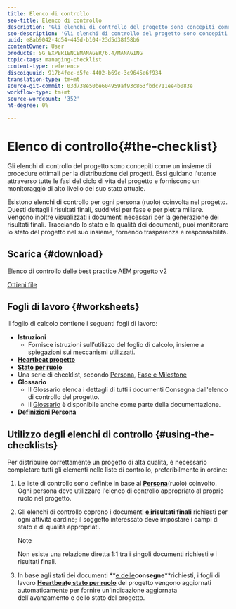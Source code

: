 ```yaml
---
title: Elenco di controllo
seo-title: Elenco di controllo
description: 'Gli elenchi di controllo del progetto sono concepiti come un insieme di procedure ottimali per la distribuzione dei progetti. Essi guidano l''utente attraverso tutte le fasi del ciclo di vita del progetto e forniscono un monitoraggio di alto livello del suo stato attuale. '
seo-description: 'Gli elenchi di controllo del progetto sono concepiti come un insieme di procedure ottimali per la distribuzione dei progetti. Essi guidano l''utente attraverso tutte le fasi del ciclo di vita del progetto e forniscono un monitoraggio di alto livello del suo stato attuale. '
uuid: e8ab9042-4d54-445d-b104-23d5d38f58b6
contentOwner: User
products: SG_EXPERIENCEMANAGER/6.4/MANAGING
topic-tags: managing-checklist
content-type: reference
discoiquuid: 917b4fec-d5fe-4402-b69c-3c9645e6f934
translation-type: tm+mt
source-git-commit: 03d738e50be604959af93c863fbdc711ee4b083e
workflow-type: tm+mt
source-wordcount: '352'
ht-degree: 0%

---
```



# Elenco di controllo{#the-checklist}

Gli elenchi di controllo del progetto sono concepiti come un insieme di procedure ottimali per la distribuzione dei progetti. Essi guidano l&#39;utente attraverso tutte le fasi del ciclo di vita del progetto e forniscono un monitoraggio di alto livello del suo stato attuale.

Esistono elenchi di controllo per ogni persona (ruolo) coinvolta nel progetto. Questi dettagli i risultati finali, suddivisi per fase e per pietra miliare. Vengono inoltre visualizzati i documenti necessari per la generazione dei risultati finali. Tracciando lo stato e la qualità dei documenti, puoi monitorare lo stato del progetto nel suo insieme, fornendo trasparenza e responsabilità.

## Scarica {#download}

Elenco di controllo delle best practice AEM progetto v2

[Ottieni file](assets/aem_project_bp_checklistv2.xlsx)

## Fogli di lavoro {#worksheets}

Il foglio di calcolo contiene i seguenti fogli di lavoro:

* **Istruzioni**
   * Fornisce istruzioni sull’utilizzo del foglio di calcolo, insieme a spiegazioni sui meccanismi utilizzati.
* **[Heartbeat progetto](/help/managing/best-practices.md#project-heartbeat-dashboard)**
* **[Stato per ruolo](/help/managing/best-practices.md#status-by-role)**
* Una serie di checklist, secondo [Persona](/help/managing/best-practices.md#persona), [Fase e Milestone](/help/managing/best-practices.md#phases-and-milestones)
* **Glossario**
   * Il Glossario elenca i dettagli di tutti i documenti Consegna dall&#39;elenco di controllo del progetto.
   * Il [Glossario](/help/managing/best-practices-glossary.md) è disponibile anche come parte della documentazione.
* **[Definizioni Persona](/help/managing/best-practices.md#persona)**

## Utilizzo degli elenchi di controllo {#using-the-checklists}

Per distribuire correttamente un progetto di alta qualità, è necessario completare tutti gli elementi nelle liste di controllo, preferibilmente in ordine:

1. Le liste di controllo sono definite in base al **[Persona](/help/managing/best-practices.md#persona)**(ruolo) coinvolto. Ogni persona deve utilizzare l&#39;elenco di controllo appropriato al proprio ruolo nel progetto.
1. Gli elenchi di controllo coprono i documenti **[e i](/help/managing/best-practices.md#required-documents)**risultati finali**[](/help/managing/best-practices.md#deliverables)** richiesti per ogni attività cardine; il soggetto interessato deve impostare i campi di stato e di qualità appropriati.

   >[!NOTE]
   >
   >Non esiste una relazione diretta 1:1 tra i singoli documenti richiesti e i risultati finali.

1. In base agli stati dei documenti **[e delle](/help/managing/best-practices.md#required-documents)**consegne**[](/help/managing/best-practices.md#deliverables)**richiesti, i fogli di lavoro **[Heartbeat](/help/managing/best-practices.md#project-heartbeat-dashboard)**e**[ stato per ruolo](/help/managing/best-practices.md#status-by-role)** del progetto vengono aggiornati automaticamente per fornire un&#39;indicazione aggiornata dell&#39;avanzamento e dello stato del progetto.